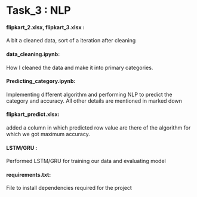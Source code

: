# Task_3 : NLP

#### flipkart_2.xlsx, flipkart_3.xlsx :

A bit a cleaned data, sort of a iteration after cleaning

#### data_cleaning.ipynb: 

How I cleaned the data and make it into primary categories.

#### Predicting_category.ipynb: 

Implementing different algorithm and performing NLP to predict the category and accuracy. All other details are mentioned in marked down 

#### flipkart_predict.xlsx: 

added a column in which predicted row value are there of the algorithm for which we got maximum accuracy.

#### LSTM/GRU : 

Performed LSTM/GRU for training our data and evaluating model

#### requirements.txt:

File to install dependencies required for the project
